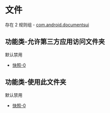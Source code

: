 # 文件

存在 2 规则组 - [com.android.documentsui](/src/apps/com.android.documentsui.ts)

## 功能类-允许第三方应用访问文件夹

默认禁用

- [快照-0](https://i.gkd.li/import/13801468)

## 功能类-使用此文件夹

默认禁用

- [快照-0](https://i.gkd.li/import/13916082)
